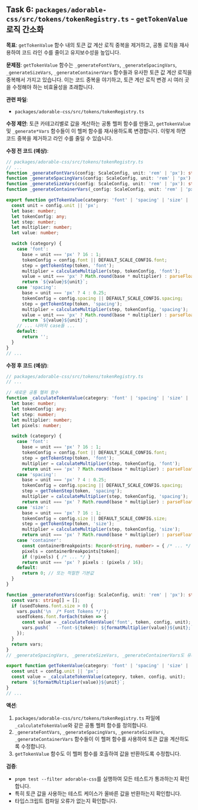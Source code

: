 ## Task 6: `packages/adorable-css/src/tokens/tokenRegistry.ts` - `getTokenValue` 로직 간소화

**목표**: `getTokenValue` 함수 내의 토큰 값 계산 로직 중복을 제거하고, 공통 로직을 재사용하여 코드 라인 수를 줄이고 유지보수성을 높입니다.

**문제점**:
`getTokenValue` 함수는 `_generateFontVars`, `_generateSpacingVars`, `_generateSizeVars`, `_generateContainerVars` 함수들과 유사한 토큰 값 계산 로직을 중복해서 가지고 있습니다. 이는 코드 중복을 야기하고, 토큰 계산 로직 변경 시 여러 곳을 수정해야 하는 비효율성을 초래합니다.

**관련 파일**:
*   `packages/adorable-css/src/tokens/tokenRegistry.ts`

**수정 제안**:
토큰 카테고리별로 값을 계산하는 공통 헬퍼 함수를 만들고, `getTokenValue` 및 `_generate*Vars` 함수들이 이 헬퍼 함수를 재사용하도록 변경합니다. 이렇게 하면 코드 중복을 제거하고 라인 수를 줄일 수 있습니다.

**수정 전 코드 (예상)**:
```typescript
// packages/adorable-css/src/tokens/tokenRegistry.ts
// ...
function _generateFontVars(config: ScaleConfig, unit: 'rem' | 'px'): string[] { /* ... */ }
function _generateSpacingVars(config: ScaleConfig, unit: 'rem' | 'px'): string[] { /* ... */ }
function _generateSizeVars(config: ScaleConfig, unit: 'rem' | 'px'): string[] { /* ... */ }
function _generateContainerVars(_config: ScaleConfig, unit: 'rem' | 'px'): string[] { /* ... */ }

export function getTokenValue(category: 'font' | 'spacing' | 'size' | 'container', token: string, config: ScaleConfig = DEFAULT_SCALE_CONFIG): string {
  const unit = config.unit || 'px';
  let base: number;
  let tokenConfig: any;
  let step: number;
  let multiplier: number;
  let value: number;

  switch (category) {
    case 'font':
      base = unit === 'px' ? 16 : 1;
      tokenConfig = config.font || DEFAULT_SCALE_CONFIG.font;
      step = getTokenStep(token, 'font');
      multiplier = calculateMultiplier(step, tokenConfig, 'font');
      value = unit === 'px' ? Math.round(base * multiplier) : parseFloat((base * multiplier).toFixed(3));
      return `${value}${unit}`;
    case 'spacing':
      base = unit === 'px' ? 4 : 0.25;
      tokenConfig = config.spacing || DEFAULT_SCALE_CONFIG.spacing;
      step = getTokenStep(token, 'spacing');
      multiplier = calculateMultiplier(step, tokenConfig, 'spacing');
      value = unit === 'px' ? Math.round(base * multiplier) : parseFloat((base * multiplier).toFixed(3));
      return `${value}${unit}`;
    // ... 나머지 case들 ...
    default:
      return '';
  }
}
// ...
```

**수정 후 코드 (예상)**:
```typescript
// packages/adorable-css/src/tokens/tokenRegistry.ts
// ...

// 새로운 공통 헬퍼 함수
function _calculateTokenValue(category: 'font' | 'spacing' | 'size' | 'container', token: string, config: ScaleConfig, unit: 'rem' | 'px'): number | string {
  let base: number;
  let tokenConfig: any;
  let step: number;
  let multiplier: number;
  let pixels: number;

  switch (category) {
    case 'font':
      base = unit === 'px' ? 16 : 1;
      tokenConfig = config.font || DEFAULT_SCALE_CONFIG.font;
      step = getTokenStep(token, 'font');
      multiplier = calculateMultiplier(step, tokenConfig, 'font');
      return unit === 'px' ? Math.round(base * multiplier) : parseFloat((base * multiplier).toFixed(3));
    case 'spacing':
      base = unit === 'px' ? 4 : 0.25;
      tokenConfig = config.spacing || DEFAULT_SCALE_CONFIG.spacing;
      step = getTokenStep(token, 'spacing');
      multiplier = calculateMultiplier(step, tokenConfig, 'spacing');
      return unit === 'px' ? Math.round(base * multiplier) : parseFloat((base * multiplier).toFixed(3));
    case 'size':
      base = unit === 'px' ? 16 : 1;
      tokenConfig = config.size || DEFAULT_SCALE_CONFIG.size;
      step = getTokenStep(token, 'size');
      multiplier = calculateMultiplier(step, tokenConfig, 'size');
      return unit === 'px' ? Math.round(base * multiplier) : parseFloat((base * multiplier).toFixed(3));
    case 'container':
      const containerBreakpoints: Record<string, number> = { /* ... */ }; // 기존 정의 재사용
      pixels = containerBreakpoints[token];
      if (!pixels) { /* ... */ }
      return unit === 'px' ? pixels : (pixels / 16);
    default:
      return 0; // 또는 적절한 기본값
  }
}

function _generateFontVars(config: ScaleConfig, unit: 'rem' | 'px'): string[] {
  const vars: string[] = [];
  if (usedTokens.font.size > 0) {
    vars.push('\n  /* Font Tokens */');
    usedTokens.font.forEach(token => {
      const value = _calculateTokenValue('font', token, config, unit);
      vars.push(`  --font-${token}: ${formatMultiplier(value)}${unit};`);
    });
  }
  return vars;
}
// _generateSpacingVars, _generateSizeVars, _generateContainerVars도 유사하게 변경

export function getTokenValue(category: 'font' | 'spacing' | 'size' | 'container', token: string, config: ScaleConfig = DEFAULT_SCALE_CONFIG): string {
  const unit = config.unit || 'px';
  const value = _calculateTokenValue(category, token, config, unit);
  return `${formatMultiplier(value)}${unit}`;
}
// ...
```

**액션**:
1.  `packages/adorable-css/src/tokens/tokenRegistry.ts` 파일에 `_calculateTokenValue`와 같은 공통 헬퍼 함수를 정의합니다.
2.  `_generateFontVars`, `_generateSpacingVars`, `_generateSizeVars`, `_generateContainerVars` 함수들이 이 헬퍼 함수를 사용하여 토큰 값을 계산하도록 수정합니다.
3.  `getTokenValue` 함수도 이 헬퍼 함수를 호출하여 값을 반환하도록 수정합니다.

**검증**:
*   `pnpm test --filter adorable-css`를 실행하여 모든 테스트가 통과하는지 확인합니다.
*   특히 토큰 값을 사용하는 테스트 케이스가 올바른 값을 반환하는지 확인합니다.
*   타입스크립트 컴파일 오류가 없는지 확인합니다.

```